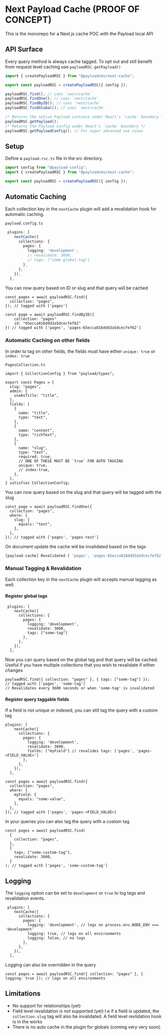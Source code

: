 # Next Payload Cache (PROOF OF CONCEPT)

This is the monorepo for a Next.js cache POC with the Payload local API

## API Surface

Every query method is always cache tagged. To opt out and still benefit from request level caching use `payloadRSC.getPayload()`

```ts
import { createPayloadRSC } from "@payloadcms/next-cache";

export const payloadRSC = createPayloadRSC({ config });

payloadRSC.find(); // uses `next/cache`
payloadRSC.findOne(); // uses `next/cache`
payloadRSC.findByID(); // uses `next/cache`
payloadRSC.findGlobal(); // uses `next/cache`

/* Returns the native Payload instance under React's `cache` boundary */
payloadRSC.getPayload();
/* Returns the Payload config under React's `cache` boundary */
payloadRSC.getPayloadConfig(); // For super advanced use cases
```

## Setup

Define a `payload.rsc.ts` file in the src directory.

```ts
import config from "@payload-config";
import { createPayloadRSC } from "@payloadcms/next-cache";

export const payloadRSC = createPayloadRSC({ config });
```

## Automatic Caching

Each collection key in the `nextCache` plugin will add a revalidation hook for automatic caching.

`payload.config.ts`

```ts
 plugins: [
    nextCache({
      collections: {
        pages: {
          logging: 'development',
          // revalidate: 3600,
          // tags: ["some-global-tag"]
        },
      },
    }),
  ],
```

You can now query based on ID or slug and that query will be cached

```tsx
const pages = await payloadRSC.find({
  collection: "pages",
}); // tagged with ['pages']

const page = await payloadRSC.findByID({
    collection: "pages"
    id: "65ecca816ddd3a5dcecfef62"
}) // tagged with ['pages', 'pages-65ecca816ddd3a5dcecfef62']
```

### Automatic Caching on other fields

In order to tag on other fields, the fields must have either `unique: true` or `index: true`

`PagesCollection.ts`

```tsx
import { CollectionConfig } from "payload/types";

export const Pages = {
  slug: "pages",
  admin: {
    useAsTitle: "title",
  },
  fields: [
    {
      name: "title",
      type: "text",
    },
    {
      name: "content",
      type: "richText",
    },
    {
      name: "slug",
      type: "text",
      required: true,
      // ONE OF THESE MUST BE `true` FOR AUTO TAGGING
      unique: true,
      // index:true,
    },
  ],
} satisfies CollectionConfig;
```

You can now query based on the slug and that query will be tagged with the slug

```tsx
const page = await payloadRSC.findOne({
  collection: "pages",
  where: {
    slug: {
      equals: "test",
    },
  },
}); // tagged with ['pages', 'pages-test']
```

On document update the cache will be invalidated based on the tags

```ts
[payload-cache] Revalidated [ 'pages', 'pages-65ecca816ddd3a5dcecfef62', 'pages-test' ]
```

### Manual Tagging & Revalidation

Each collection key in the `nextCache` plugin will accepts manual tagging as well.

#### Register global tags

```tsx
 plugins: [
    nextCache({
      collections: {
        pages: {
          logging: 'development',
          revalidate: 3600,
          tags: ["some-tag"]
        },
      },
    }),
  ],
```

Now you can query based on the global tag and that query will be cached. Useful if you have multiple collections that you wish to revalidate if either changes

```tsx
payloadRSC.find({ collection: "pages" }, { tags: ["some-tag"] });
// tagged with ['pages', 'some-tag']
// Revalidates every 3600 seconds or when 'some-tag' is invalidated
```

#### Register query taggable fields

If a field is not unique or indexed, you can still tag the query with a custom tag

```tsx
plugins: [
    nextCache({
      collections: {
        pages: {
          logging: 'development',
          revalidate: 3600,
          fields: ["myField"] // revalides tags: ['pages', 'pages-<FIELD_VALUE>']
        },
      },
    }),
  ],

```

```tsx
const pages = await payloadRSC.find({
  collection: "pages",
  where: {
    myField: {
      equals: "some-value",
    },
  },
}); // tagged with ['pages', 'pages-<FIELD_VALUE>]
```

In your queries you can also tag the query with a custom tag

```tsx
const pages = await payloadRSC.find(
  {
    collection: "pages",
  },
  {
    tags: ["some-custom-tag"],
    revalidate: 3600,
  }
); // tagged with ['pages', 'some-custom-tag']
```

## Logging

The `logging` option can be set to `development` or `true` to log tags and revalidation events.

```tsx
 plugins: [
    nextCache({
      collections: {
        pages: {
          logging: 'development', // logs on process.env.NODE_ENV === 'development'
          logging: true, // logs on all environments
          logging: false, // no logs
        },
      },
    }),
  ],
```

Logging can also be overridden in the query

```tsx
const pages = await payloadRSC.find({ collection: "pages" }, { logging: true }); // logs on all environments
```

## Limitations

- No support for relationships (yet)
- Field level revalidation is not supported (yet)
  I.e if a field is updated, the `collection.slug` tag will also be invalidated.
  A field level revlidation hook is in the works
- There is no auto cache in the plugin for globals (coming very very soon)
